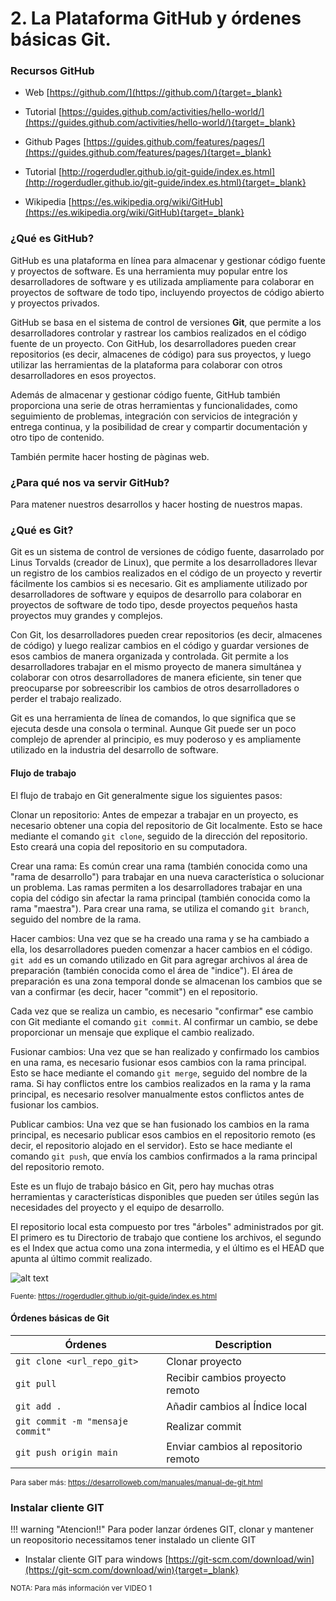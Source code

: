

# 2. La Plataforma GitHub y órdenes básicas Git.
 
###  Recursos GitHub

* Web
[https://github.com/](https://github.com/){target=_blank}

* Tutorial
[https://guides.github.com/activities/hello-world/](https://guides.github.com/activities/hello-world/){target=_blank}

* Github Pages
[https://guides.github.com/features/pages/](https://guides.github.com/features/pages/){target=_blank}

* Tutorial
[http://rogerdudler.github.io/git-guide/index.es.html](http://rogerdudler.github.io/git-guide/index.es.html){target=_blank}

* Wikipedia
[https://es.wikipedia.org/wiki/GitHub](https://es.wikipedia.org/wiki/GitHub){target=_blank}

    
### ¿Qué es GitHub?
GitHub es una plataforma en línea para almacenar y gestionar código fuente y proyectos de software. Es una herramienta muy popular entre los desarrolladores de software y es utilizada ampliamente para colaborar en proyectos de software de todo tipo, incluyendo proyectos de código abierto y proyectos privados.

GitHub se basa en el sistema de control de versiones **Git**, que permite a los desarrolladores controlar y rastrear los cambios realizados en el código fuente de un proyecto. Con GitHub, los desarrolladores pueden crear repositorios (es decir, almacenes de código) para sus proyectos, y luego utilizar las herramientas de la plataforma para colaborar con otros desarrolladores en esos proyectos.

Además de almacenar y gestionar código fuente, GitHub también proporciona una serie de otras herramientas y funcionalidades, como seguimiento de problemas, integración con servicios de integración y entrega continua, y la posibilidad de crear y compartir documentación y otro tipo de contenido.

También permite hacer hosting de pàginas web.

### ¿Para qué nos va servir GitHub? 
Para matener nuestros desarrollos y hacer hosting de nuestros mapas.

### ¿Qué es Git?

Git es un sistema de control de versiones de código fuente, dasarrolado por Linus Torvalds (creador de Linux), que permite a los desarrolladores llevar un registro de los cambios realizados en el código de un proyecto y revertir fácilmente los cambios si es necesario. Git es ampliamente utilizado por desarrolladores de software y equipos de desarrollo para colaborar en proyectos de software de todo tipo, desde proyectos pequeños hasta proyectos muy grandes y complejos.

Con Git, los desarrolladores pueden crear repositorios (es decir, almacenes de código) y luego realizar cambios en el código y guardar versiones de esos cambios de manera organizada y controlada. Git permite a los desarrolladores trabajar en el mismo proyecto de manera simultánea y colaborar con otros desarrolladores de manera eficiente, sin tener que preocuparse por sobreescribir los cambios de otros desarrolladores o perder el trabajo realizado.

Git es una herramienta de línea de comandos, lo que significa que se ejecuta desde una consola o terminal. Aunque Git puede ser un poco complejo de aprender al principio, es muy poderoso y es ampliamente utilizado en la industria del desarrollo de software.

#### Flujo de trabajo

El flujo de trabajo en Git generalmente sigue los siguientes pasos:

Clonar un repositorio: Antes de empezar a trabajar en un proyecto, es necesario obtener una copia del repositorio de Git localmente. Esto se hace mediante el comando `git clone`, seguido de la dirección del repositorio. Esto creará una copia del repositorio en su computadora.

Crear una rama: Es común crear una rama (también conocida como una "rama de desarrollo") para trabajar en una nueva característica o solucionar un problema. Las ramas permiten a los desarrolladores trabajar en una copia del código sin afectar la rama principal (también conocida como la rama "maestra"). Para crear una rama, se utiliza el comando `git branch`, seguido del nombre de la rama.

Hacer cambios: Una vez que se ha creado una rama y se ha cambiado a ella, los desarrolladores pueden comenzar a hacer cambios en el código. 
`git add` es un comando utilizado en Git para agregar archivos al área de preparación (también conocida como el área de "indice"). El área de preparación es una zona temporal donde se almacenan los cambios que se van a confirmar (es decir, hacer "commit") en el repositorio.

Cada vez que se realiza un cambio, es necesario "confirmar" ese cambio con Git mediante el comando `git commit`. Al confirmar un cambio, se debe proporcionar un mensaje que explique el cambio realizado.

Fusionar cambios: Una vez que se han realizado y confirmado los cambios en una rama, es necesario fusionar esos cambios con la rama principal. Esto se hace mediante el comando `git merge`, seguido del nombre de la rama. Si hay conflictos entre los cambios realizados en la rama y la rama principal, es necesario resolver manualmente estos conflictos antes de fusionar los cambios.

Publicar cambios: Una vez que se han fusionado los cambios en la rama principal, es necesario publicar esos cambios en el repositorio remoto (es decir, el repositorio alojado en el servidor). Esto se hace mediante el comando `git push`, que envía los cambios confirmados a la rama principal del repositorio remoto.

Este es un flujo de trabajo básico en Git, pero hay muchas otras herramientas y características disponibles que pueden ser útiles según las necesidades del proyecto y el equipo de desarrollo.



El repositorio local esta compuesto por tres "árboles" administrados por git. El primero es tu Directorio de trabajo que contiene los archivos, el segundo es el Index que actua como una zona intermedia, y el último es el HEAD que apunta al último commit realizado.

![alt text](img/trees.png "github")

<sub>Fuente: https://rogerdudler.github.io/git-guide/index.es.html</sub>

#### Órdenes básicas de Git

| Órdenes     | Description                          |
| ----------- | ------------------------------------ |
| `git clone <url_repo_git>`       | Clonar proyecto |
| `git pull`       | Recibir cambios proyecto remoto |
| `git add .`    | Añadir cambios al Índice local |
| `git commit -m "mensaje commit"`    | Realizar commit|
| `git push origin main`    | Enviar cambios al repositorio remoto |

<sub>Para saber más: https://desarrolloweb.com/manuales/manual-de-git.html</sub>

### Instalar cliente GIT

!!! warning "Atencion!!"
    Para poder lanzar órdenes GIT, clonar y mantener un reopositorio necessitamos tener instalado un cliente GIT 

* Instalar cliente GIT para windows [https://git-scm.com/download/win](https://git-scm.com/download/win){target=_blank}

<sub> NOTA: Para más información ver VIDEO 1 <sub>
 
